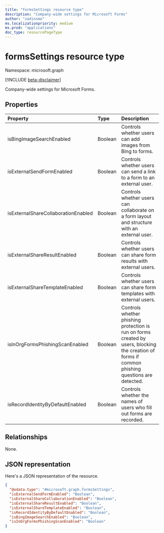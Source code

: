 ```yaml
---
title: "formsSettings resource type"
description: "Company-wide settings for Microsoft Forms"
author: "zadinsmo"
ms.localizationpriority: medium
ms.prod: "applications"
doc_type: resourcePageType
---
```


# formsSettings resource type

Namespace: microsoft.graph

[!INCLUDE [beta-disclaimer](../../includes/beta-disclaimer.md)]

Company-wide settings for Microsoft Forms. 

## Properties
|Property|Type|Description|
|:---|:---|:---|
|isBingImageSearchEnabled|Boolean|Controls whether users can add images from Bing to forms.|
|isExternalSendFormEnabled|Boolean|Controls whether users can send a link to a form to an external user.|
|isExternalShareCollaborationEnabled|Boolean|Controls whether users can collaborate on a form layout and structure with an external user.|
|isExternalShareResultEnabled|Boolean|Controls whether users can share form results with external users.|
|isExternalShareTemplateEnabled|Boolean|Controls whether users can share form templates with external users.|
|isInOrgFormsPhishingScanEnabled|Boolean|Controls whether phishing protection is run on forms created by users, blocking the creation of forms if common phishing questions are detected.|
|isRecordIdentityByDefaultEnabled|Boolean|Controls whether the names of users who fill out forms are recorded.|

## Relationships
None.

## JSON representation
Here's a JSON representation of the resource.
<!-- {
  "blockType": "resource",
  "@odata.type": "microsoft.graph.formsSettings"
}
-->
``` json
{
  "@odata.type": "#microsoft.graph.formsSettings",
  "isExternalSendFormEnabled": "Boolean",
  "isExternalShareCollaborationEnabled": "Boolean",
  "isExternalShareResultEnabled": "Boolean",
  "isExternalShareTemplateEnabled": "Boolean",
  "isRecordIdentityByDefaultEnabled": "Boolean",
  "isBingImageSearchEnabled": "Boolean",
  "isInOrgFormsPhishingScanEnabled": "Boolean"
}
```

